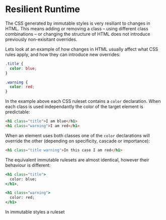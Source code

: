 # Resilient Runtime

The CSS generated by immutable styles is very resiliant to changes in HTML. This means adding or removing a class – using different class combinations – or changing the structure of HTML does not introduce previously non-exisitant overrides.

Lets look at an example of how changes in HTML usually affect what CSS rules apply, and how they can introduce new overrides:

```css
.title {
  color: blue;
}

.warning {
  color: red;
}
```

In the example above each CSS ruleset contains a `color` declaration. When each class is used independantly the color of the target element is predictable:

```html
<h1 class="title">I am blue</h1>
<h1 class="warning">I am red</h1>
```

When an element uses both classes one of the `color` declarations will override the other (depending on specificity, cascade or importance):

```html
<h1 class="title warning">In this case I am red</h1>
```

The equivalent immutable rulesets are almost identical, however their behaviour is different:

```jsx
<h1 class="title">
  color: blue;
</h1>,

<h1 class="warning">
  color: red;
</h1>
```

In immutable styles a ruleset
